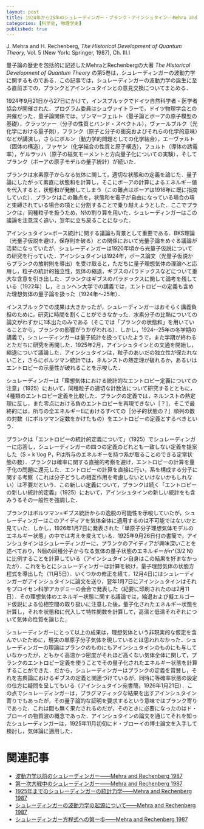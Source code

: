 ```yaml
---
layout: post
title: 1924年から25年のシュレーディンガー・プランク・アインシュタイン——Mehra and Rechenberg 1987
categories: [科学史, 物理学史]
published: true
---
```


J. Mehra and H. Rechenberg, _The Historical Development of Quantum Theory,_ Vol. 5 (New York: Springer, 1987), Ch. III.I

量子論の歴史を包括的に記述したMehraとRechenbergの大著 _The Historical Development of Quantum Theory_ の第5巻は，シュレーディンガーの波動力学に関するものである．この記事では，シュレーディンガーの波動力学の誕生に至る直前までの，プランクとアインシュタインとの意見交換についてまとめる．

1924年9月21日から27日にかけて，インスブルックでドイツ自然科学者・医学者協会が開催された．プログラム委員はシュヴァイトラーで，ドイツ物理学会との共催だった．量子論関係では，ゾンマーフェルト（量子論とボーアの原子模型の基礎），クラッツァー（分子の性質とバンド・スペクトル），ヴァールブルク（光化学における量子則），フランク（原子と分子の衝突およびそれらの化学的意味）などが講演し，さらにボルン（動力学的問題としての化学結合），エーヴァルト（固体の構造），ファヤン（化学結合の性質と原子構造），フュルト（導体の誘電率），ゲルラッハ（原子の磁気モーメントと方向量子化についての実験），そしてプランク（ボーアの原子モデルの量子統計）が続いた．

プランクは水素原子からなる気体に関して，適切な状態和の定義を論じた．量子論にしたがって素直に状態和を計算し，そこにボーアの計算によるエネルギー値を代入すると，状態和が発散してしまう（この難点はボーアは1916年に既に指摘していた）．プランクはこの難点を，状態和を電子が自由になっている場合の項と束縛されている場合の項とに分割することで乗り越えようとした．ここでプランクは，同種粒子を扱うため，N!の割り算を用いた．シュレーディンガーはこの議論を注意深く追い，翌年に立ち戻ることになった．

アインシュタイン=ボース統計に関する議論も背景として重要である．BKS理論（光量子仮説を避け，保存則を破る）との関係において光量子論をめぐる議論が活発になっていたが，シュレーディンガーは1920年頃から光量子仮説についての研究を行っていた．アインシュタインは1924年，ボース論文（光量子仮説からプランクの放射則を導出）を受け取ると，ただちに量子理想気体の理論へと応用し，粒子の統計的独立性，気体の縮退，ギブスのパラドックスなどについて重大な含意を引き出した．プランクはギブスのパラドックスに関して論考を残している（1922年）し，ミュンヘン大学での講義では，エントロピーの定義も含めた理想気体の量子論を扱った（1924年〜25年）．

インスブルックでの成果は大きかったが，シュレーディンガーはおそらく講義負担のために，研究に時間を割くことができなかった．水素分子の比熱についての論文がわずかに1本出たのみである（そこでは「プランクの状態和」を用いていることから，プランクの影響がうかがわれる）．しかし，1924--25年の冬学期の講義で，シュレーディンガーは量子統計を扱っていたようで，また学期が終わるとただちに研究を再開した．1925年2月，アインシュタインとの文通を開始し，縮退について議論した．<!--なぜボルツマン分布が成立しないのか？アインシュタインの返答では，それは粒子がたがいに独立ではないからだ（2月28日）．これに対してシュレーディンガーは11月3日に返事を出して，アインシュタインの説明の含意を認めている．-->アインシュタインは，粒子のあいだの独立性が保たれないこと，さらにボルツマン統計では，ネルンストの熱定理が破れるか，あるいはエントロピーの示量性が破れることを示唆した．

シュレーディンガーは「理想気体における統計的なエントロピー定義についての注意」（1925）において，同種粒子の適切な計数法について研究するとともに，4種類のエントロピー定義を比較した．プランクの定義では，ネルンストの熱定理に反し，また零点における負のエントロピーを再現できない［？］．そこで最終的には，所与の全エネルギーEにおけるすべての［分子的状態の？］順列の数の対数（にボルツマン定数をかけたもの）をエントロピーの定義とするべきという．

プランクは「エントロピーの統計的定義について」（1925）でシュレーディンガーに応答し，シュレーディンガーの四つの定義のどれとも一致しない定義を提案した（S = k \log P，Pは所与のエネルギーを持つ系が取ることのできる定常状態の数）．プランクは確率に関する直接的考察を避け，エントロピーの計算を量子化の問題に還元した．エントロピーの計算を直接に行い，系を構成する分子に関する考察（これは分子どうしの相互作用を考慮しないといけないかもしれない）は不要だという．この新しい定義について，プランクは続く「エントロピーの新しい統計的定義」（1925）において，アインシュタインの新しい統計をも含みうるその一般性を強調した．

プランクはボルツマン=ギブス統計からの逸脱の可能性を示唆していたが，シュレーディンガーはこのアイディアを気体全体に適用するのは不可能ではないかと見ていた．しかし，1926年1月7日に発表された「単原子分子理想気体モデルのエネルギー状態」の中では考えを変えている．1925年9月26日付の書簡で，アインシュタインはシュレーディンガーに，プランクのアイディアが興味深いことを述べており，N個の同種分子からなる気体の量子状態のエネルギーがn^{3/2 N}に比例することを計算している（アインシュタイン自身はこの結果を好まなかったが）．これをもとにシュレーディンガーは計算を続け，量子理想気体の状態方程式を導出した（11月5日）．いくつかの修正を経て，12月4日にはシュレーディンガーがアインシュタインに論文を送り，翌年1月7日にアインシュタインはそれをプロイセン科学アカデミーの会合で発表した（紀要に印刷されたのは2月11日）．その理想気体のエネルギー状態に関する議論では，縮退および擬エルゴード仮説による位相空間の取り扱いに注意した後，量子化されたエネルギー状態を計算し，それを状態和に代入して特性関数を計算して，高温と低温それぞれについて気体の性質を論じた．

シュレーディンガーにとって以上の成果は，理想気体という非現実的な仮定を含んでいたために，現実の単原子分子気体を現しているとは思われなかった．シュレーディンガーの理論はプランクのものにもアインシュタインのものにも与していなかったが，ともかく高温かつ密度がそれほど高くない気体全体に関して，プランクのエントロピー定義を使うことでその量子化されたエネルギー状態を計算することができた．だから，シュレーディンガーはプランクの定義を賞賛し，それを古典論におけるギブスの定義と関連づけているが，同時に等確率状態の設定の仕方に疑問を呈してもいる（アインシュタイン宛書簡，1926年1月21日）．この点でシュレーディンガーは，プラグマティックな結果を出すアインシュタイン寄りでもあったが，その量子論的な証明を要求するという意味ではプランク寄りであった．これは間も無く果たされるのだが，そのときに必要になったのはド・ブローイの物質波の概念であった．アインシュタインの論文を通じてそれを知ったシュレーディンガーは，1925年11月初旬にド・ブローイの博士論文を入手して検討し，気体論に適用した．

# 関連記事

* [波動力学以前のシュレーディンガー——Mehra and Rechenberg 1987](http://hinaba.org/mikro-und-makro/2018/01/30/01.html)
* [第一次大戦中のシュレーディンガー——Mehra and Rechenberg 1987](http://hinaba.org/mikro-und-makro/2018/01/30/02.html)
* [1925年までのシュレーディンガーの統計力学——Mehra and Rechenberg 1987](http://hinaba.org/mikro-und-makro/2018/01/31/01.html)
* [シュレーディンガーの波動力学の起源について——Mehra and Rechenberg 1987](http://hinaba.org/mikro-und-makro/2018/01/31/02.html)
* [シュレーディンガー方程式への第一歩——Mehra and Rechenberg 1987](http://hinaba.org/mikro-und-makro/2018/02/05/01.html)

